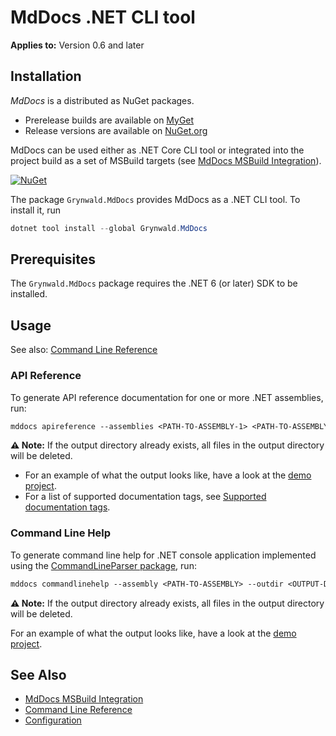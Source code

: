 # MdDocs .NET CLI tool

**Applies to:** Version 0.6 and later

## Installation

*MdDocs* is a distributed as NuGet packages.

- Prerelease builds are available on [MyGet](https://www.myget.org/feed/ap0llo-mddocs/package/nuget/Grynwald.Utilities)
- Release versions are available on [NuGet.org](https://www.nuget.org/packages/Grynwald.MdDocs)

MdDocs can be used either as .NET Core CLI tool or integrated into the project build as a set of MSBuild targets (see [MdDocs MSBuild Integration](./msbuild-integration.md)).

[![NuGet](https://img.shields.io/nuget/v/Grynwald.MdDocs.svg)](https://www.nuget.org/packages/Grynwald.MdDocs)

The package `Grynwald.MdDocs` provides MdDocs as a .NET CLI tool.
To install it, run

```ps1
dotnet tool install --global Grynwald.MdDocs
```
## Prerequisites

The `Grynwald.MdDocs` package requires the .NET 6 (or later) SDK to be installed.

## Usage

See also: [Command Line Reference](./commandline/index.md)

### API Reference

To generate API reference documentation for one or more .NET assemblies, run:

```txt
mddocs apireference --assemblies <PATH-TO-ASSEMBLY-1> <PATH-TO-ASSEMBLY-2> --outdir <OUTPUT-DIRECTORY>
```

**⚠️ Note:** If the output directory already exists, all files in the output directory will be deleted.

- For an example of what the output looks like, have a look at the [demo project](./demoprojects/api/DemoProject/index.md).
- For a list of supported documentation tags, see [Supported documentation tags](./apireference/tags.md).

### Command Line Help

To generate command line help for .NET console application implemented using
the [CommandLineParser package](https://www.nuget.org/packages/CommandLineParser/),
run:

```txt
mddocs commandlinehelp --assembly <PATH-TO-ASSEMBLY> --outdir <OUTPUT-DIRECTORY>
```

**⚠️ Note:** If the output directory already exists, all files in the output directory will be deleted.

For an example of what the output looks like, have a look at the [demo project](./demoprojects/commandline/index.md).

## See Also

- [MdDocs MSBuild Integration](./msbuild-integration.md)
- [Command Line Reference](./commandline/index.md)
- [Configuration](./configuration/README.md)
